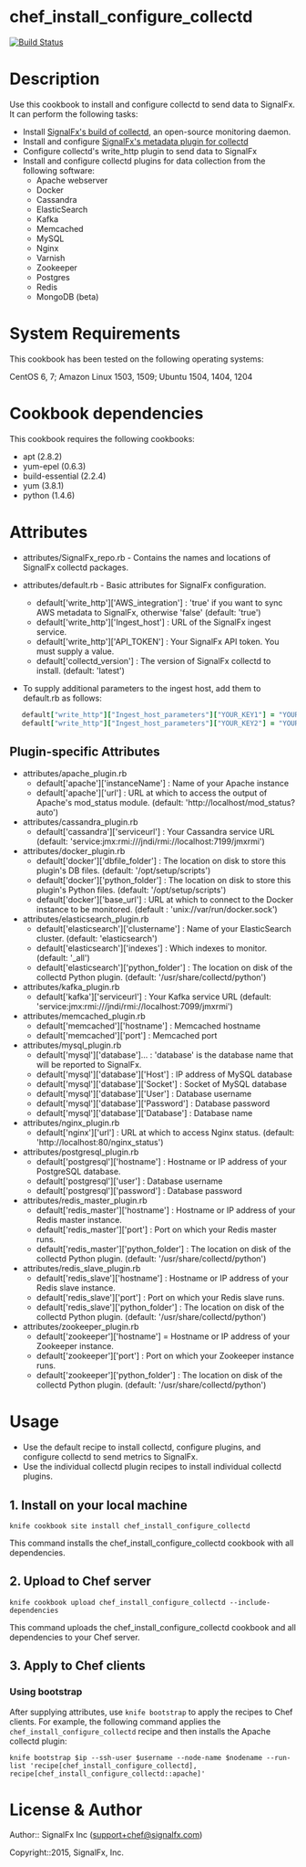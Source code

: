 # chef_install_configure_collectd #
[![Build Status](https://api.travis-ci.org/VictorDu/chef_install_configure_collectd.svg?branch=master)](https://travis-ci.org/VictorDu/chef_install_configure_collectd)

# Description #

Use this cookbook to install and configure collectd to send data to SignalFx. It can perform the following tasks:

- Install [SignalFx's build of collectd](https://github.com/signalfx/collectd), an open-source monitoring daemon. 
- Install and configure [SignalFx's metadata plugin for collectd](https://github.com/signalfx/signalfx-collectd-plugin)
- Configure collectd's write_http plugin to send data to SignalFx
- Install and configure collectd plugins for data collection from the following software:
   - Apache webserver   
   - Docker 
   - Cassandra 
   - ElasticSearch 
   - Kafka 
   - Memcached 
   - MySQL 
   - Nginx 
   - Varnish 
   - Zookeeper 
   - Postgres 
   -  Redis 
   - MongoDB (beta)

# System Requirements #

This cookbook has been tested on the following operating systems:

CentOS 6, 7;
Amazon Linux 1503, 1509;
Ubuntu 1504, 1404, 1204

# Cookbook dependencies #

This cookbook requires the following cookbooks: 

- apt (2.8.2)
- yum-epel (0.6.3)
- build-essential (2.2.4)
- yum (3.8.1)
- python (1.4.6)

# Attributes #

* attributes/SignalFx_repo.rb - Contains the names and locations of SignalFx collectd packages. 
* attributes/default.rb - Basic attributes for SignalFx configuration.
   - default['write_http']['AWS_integration'] : 'true' if you want to sync AWS metadata to SignalFx, otherwise 'false' (default: 'true')
   - default['write_http']['Ingest_host'] : URL of the SignalFx ingest service.
   - default['write_http']['API_TOKEN'] : Your SignalFx API token. You must supply a value. 
   - default['collectd_version'] : The version of SignalFx collectd to install. (default: 'latest')

* To supply additional parameters to the ingest host, add them to default.rb as follows:

```ruby
   default["write_http"]["Ingest_host_parameters"]["YOUR_KEY1"] = "YOUR_VALUE1"
   default["write_http"]["Ingest_host_parameters"]["YOUR_KEY2"] = "YOUR_VALUE2"
```

## Plugin-specific Attributes ##
* attributes/apache_plugin.rb
   - default['apache']['instanceName'] : Name of your Apache instance
   - default['apache']['url'] : URL at which to access the output of Apache's mod_status module. (default: 'http://localhost/mod_status?auto')
* attributes/cassandra_plugin.rb
   - default['cassandra']['serviceurl'] : Your Cassandra service URL (default: 'service:jmx:rmi:///jndi/rmi://localhost:7199/jmxrmi')
* attributes/docker_plugin.rb
   - default['docker']['dbfile_folder'] : The location on disk to store this plugin's DB files. (default: '/opt/setup/scripts')
   - default['docker']['python_folder'] : The location on disk to store this plugin's Python files. (default: '/opt/setup/scripts')
   - default['docker']['base_url'] : URL at which to connect to the Docker instance to be monitored. (default : 'unix://var/run/docker.sock')
* attributes/elasticsearch_plugin.rb
   - default['elasticsearch']['clustername'] : Name of your ElasticSearch cluster. (default: 'elasticsearch')
   - default['elasticsearch']['indexes'] : Which indexes to monitor. (default: '_all')
   - default['elasticsearch']['python_folder'] : The location on disk of the collectd Python plugin. (default: '/usr/share/collectd/python')
* attributes/kafka_plugin.rb
   - default['kafka']['serviceurl'] : Your Kafka service URL (default: 'service:jmx:rmi:///jndi/rmi://localhost:7099/jmxrmi')
* attributes/memcached_plugin.rb
   - default['memcached']['hostname'] : Memcached hostname
   - default['memcached']['port'] : Memcached port
* attributes/mysql_plugin.rb
   - default['mysql']['database']... : 'database' is the database name that will be reported to SignalFx.
   - default['mysql']['database']['Host'] : IP address of MySQL database
   - default['mysql']['database']['Socket'] : Socket of MySQL database
   - default['mysql']['database']['User'] : Database username
   - default['mysql']['database']['Password'] : Database password
   - default['mysql']['database']['Database'] : Database name
* attributes/nginx_plugin.rb
   - default['nginx']['url'] : URL at which to access Nginx status. (default: 'http://localhost:80/nginx_status')
* attributes/postgresql_plugin.rb
   - default['postgresql']['hostname'] : Hostname or IP address of your PostgreSQL database.
   - default['postgresql']['user'] : Database username
   - default['postgresql']['password'] : Database password
* attributes/redis_master_plugin.rb
   - default['redis_master']['hostname'] : Hostname or IP address of your Redis master instance.
   - default['redis_master']['port'] : Port on which your Redis master runs. 
   - default['redis_master']['python_folder'] : The location on disk of the collectd Python plugin. (default: '/usr/share/collectd/python')
* attributes/redis_slave_plugin.rb
   - default['redis_slave']['hostname'] : Hostname or IP address of your Redis slave instance.
   - default['redis_slave']['port'] : Port on which your Redis slave runs. 
   - default['redis_slave']['python_folder'] : The location on disk of the collectd Python plugin. (default: '/usr/share/collectd/python')
* attributes/zookeeper_plugin.rb 
   - default['zookeeper']['hostname'] = Hostname or IP address of your Zookeeper instance.
   - default['zookeeper']['port'] : Port on which your Zookeeper instance runs. 
   - default['zookeeper']['python_folder'] : The location on disk of the collectd Python plugin. (default: '/usr/share/collectd/python')

# Usage #

* Use the default recipe to install collectd, configure plugins, and configure collectd to send metrics to SignalFx. 
* Use the individual collectd plugin recipes to install individual collectd plugins.

## 1. Install on your local machine ##

```knife cookbook site install chef_install_configure_collectd```

This command installs the chef_install_configure_collectd cookbook with all dependencies.

## 2. Upload to Chef server ##
```knife cookbook upload chef_install_configure_collectd --include-dependencies```

This command uploads the chef_install_configure_collectd cookbook and all dependencies to your Chef server.

## 3. Apply to Chef clients ##

### Using bootstrap ###

After supplying attributes, use `knife bootstrap` to apply the recipes to Chef clients. For example, the following command applies the `chef_install_configure_collectd` recipe and then installs the Apache collectd plugin: 

```knife bootstrap $ip --ssh-user $username --node-name $nodename --run-list 'recipe[chef_install_configure_collectd], recipe[chef_install_configure_collectd::apache]'```

# License & Author #

Author:: SignalFx Inc (<support+chef@signalfx.com>)

Copyright::2015, SignalFx, Inc.
